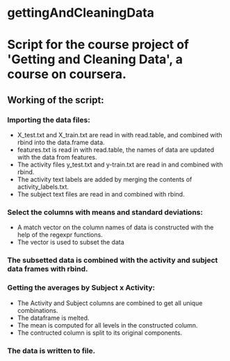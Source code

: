 gettingAndCleaningData
======================

# Script for the course project of 'Getting and Cleaning Data', a course on coursera.

## Working of the script:

### Importing the data files:

- X_test.txt and X_train.txt are read in with read.table, and combined with rbind into the data.frame data.
- features.txt is read in with read.table, the names of data are updated with the data from features.
- The activity files y_test.txt and y-train.txt are read in and combined with rbind.
- The activity text labels are added by merging the contents of activity_labels.txt.
- The subject text files are read in and combined with rbind.

### Select the columns with means and standard deviations:

- A match vector on the column names of data is constructed with the help of the regexpr functions.
- The vector is used to subset the data

### The subsetted data is combined with the activity and subject data frames with rbind.

### Getting the averages by Subject x Activity:

- The Activity and Subject columns are combined to get all unique combinations.
- The dataframe is melted.
- The mean is computed for all levels in the constructed column.
- The contructed column is split to its original components.

### The data is written to file.


